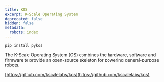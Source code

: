 ```yaml
---
title: KOS
excerpt: K-Scale Operating System
deprecated: false
hidden: false
metadata:
  robots: index
---
```

`pip install pykos`

The K-Scale Operating System (OS) combines the hardware, software and firmware to provide an open-source skeleton for powering general-purpose robots.

[https://github.com/kscalelabs/kos](https://github.com/kscalelabs/kos)